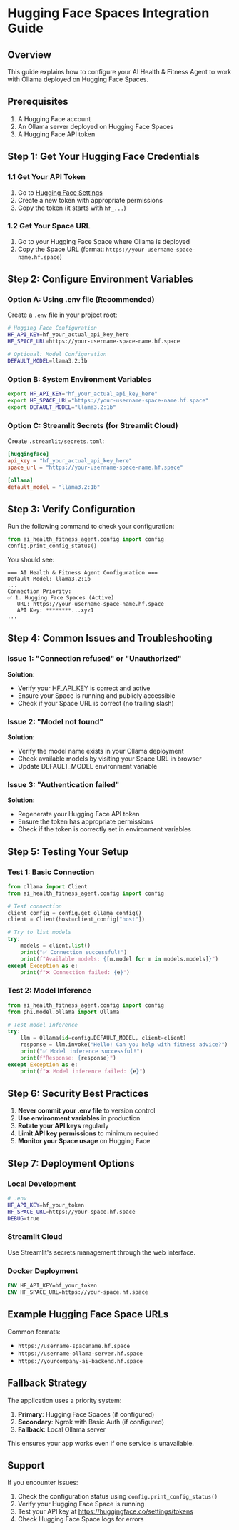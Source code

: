 # Hugging Face Spaces Integration Guide

## Overview
This guide explains how to configure your AI Health & Fitness Agent to work with Ollama deployed on Hugging Face Spaces.

## Prerequisites
1. A Hugging Face account
2. An Ollama server deployed on Hugging Face Spaces
3. A Hugging Face API token

## Step 1: Get Your Hugging Face Credentials

### 1.1 Get Your API Token
1. Go to [Hugging Face Settings](https://huggingface.co/settings/tokens)
2. Create a new token with appropriate permissions
3. Copy the token (it starts with `hf_...`)

### 1.2 Get Your Space URL
1. Go to your Hugging Face Space where Ollama is deployed
2. Copy the Space URL (format: `https://your-username-space-name.hf.space`)

## Step 2: Configure Environment Variables

### Option A: Using .env file (Recommended)

Create a `.env` file in your project root:

```bash
# Hugging Face Configuration
HF_API_KEY=hf_your_actual_api_key_here
HF_SPACE_URL=https://your-username-space-name.hf.space

# Optional: Model Configuration
DEFAULT_MODEL=llama3.2:1b
```

### Option B: System Environment Variables

```bash
export HF_API_KEY="hf_your_actual_api_key_here"
export HF_SPACE_URL="https://your-username-space-name.hf.space"
export DEFAULT_MODEL="llama3.2:1b"
```

### Option C: Streamlit Secrets (for Streamlit Cloud)

Create `.streamlit/secrets.toml`:

```toml
[huggingface]
api_key = "hf_your_actual_api_key_here"
space_url = "https://your-username-space-name.hf.space"

[ollama]
default_model = "llama3.2:1b"
```

## Step 3: Verify Configuration

Run the following command to check your configuration:

```python
from ai_health_fitness_agent.config import config
config.print_config_status()
```

You should see:
```
=== AI Health & Fitness Agent Configuration ===
Default Model: llama3.2:1b
...
Connection Priority:
✅ 1. Hugging Face Spaces (Active)
   URL: https://your-username-space-name.hf.space
   API Key: ********...xyz1
...
```

## Step 4: Common Issues and Troubleshooting

### Issue 1: "Connection refused" or "Unauthorized"
**Solution:**
- Verify your HF_API_KEY is correct and active
- Ensure your Space is running and publicly accessible
- Check if your Space URL is correct (no trailing slash)

### Issue 2: "Model not found"
**Solution:**
- Verify the model name exists in your Ollama deployment
- Check available models by visiting your Space URL in browser
- Update DEFAULT_MODEL environment variable

### Issue 3: "Authentication failed"
**Solution:**
- Regenerate your Hugging Face API token
- Ensure the token has appropriate permissions
- Check if the token is correctly set in environment variables

## Step 5: Testing Your Setup

### Test 1: Basic Connection
```python
from ollama import Client
from ai_health_fitness_agent.config import config

# Test connection
client_config = config.get_ollama_config()
client = Client(host=client_config["host"])

# Try to list models
try:
    models = client.list()
    print("✅ Connection successful!")
    print(f"Available models: {[m.model for m in models.models]}")
except Exception as e:
    print(f"❌ Connection failed: {e}")
```

### Test 2: Model Inference
```python
from ai_health_fitness_agent.config import config
from phi.model.ollama import Ollama

# Test model inference
try:
    llm = Ollama(id=config.DEFAULT_MODEL, client=client)
    response = llm.invoke("Hello! Can you help with fitness advice?")
    print("✅ Model inference successful!")
    print(f"Response: {response}")
except Exception as e:
    print(f"❌ Model inference failed: {e}")
```

## Step 6: Security Best Practices

1. **Never commit your .env file** to version control
2. **Use environment variables** in production
3. **Rotate your API keys** regularly
4. **Limit API key permissions** to minimum required
5. **Monitor your Space usage** on Hugging Face

## Step 7: Deployment Options

### Local Development
```bash
# .env
HF_API_KEY=hf_your_token
HF_SPACE_URL=https://your-space.hf.space
DEBUG=true
```

### Streamlit Cloud
Use Streamlit's secrets management through the web interface.

### Docker Deployment
```dockerfile
ENV HF_API_KEY=hf_your_token
ENV HF_SPACE_URL=https://your-space.hf.space
```

## Example Hugging Face Space URLs

Common formats:
- `https://username-spacename.hf.space`
- `https://username-ollama-server.hf.space`
- `https://yourcompany-ai-backend.hf.space`

## Fallback Strategy

The application uses a priority system:
1. **Primary**: Hugging Face Spaces (if configured)
2. **Secondary**: Ngrok with Basic Auth (if configured)
3. **Fallback**: Local Ollama server

This ensures your app works even if one service is unavailable.

## Support

If you encounter issues:
1. Check the configuration status using `config.print_config_status()`
2. Verify your Hugging Face Space is running
3. Test your API key at https://huggingface.co/settings/tokens
4. Check Hugging Face Space logs for errors
